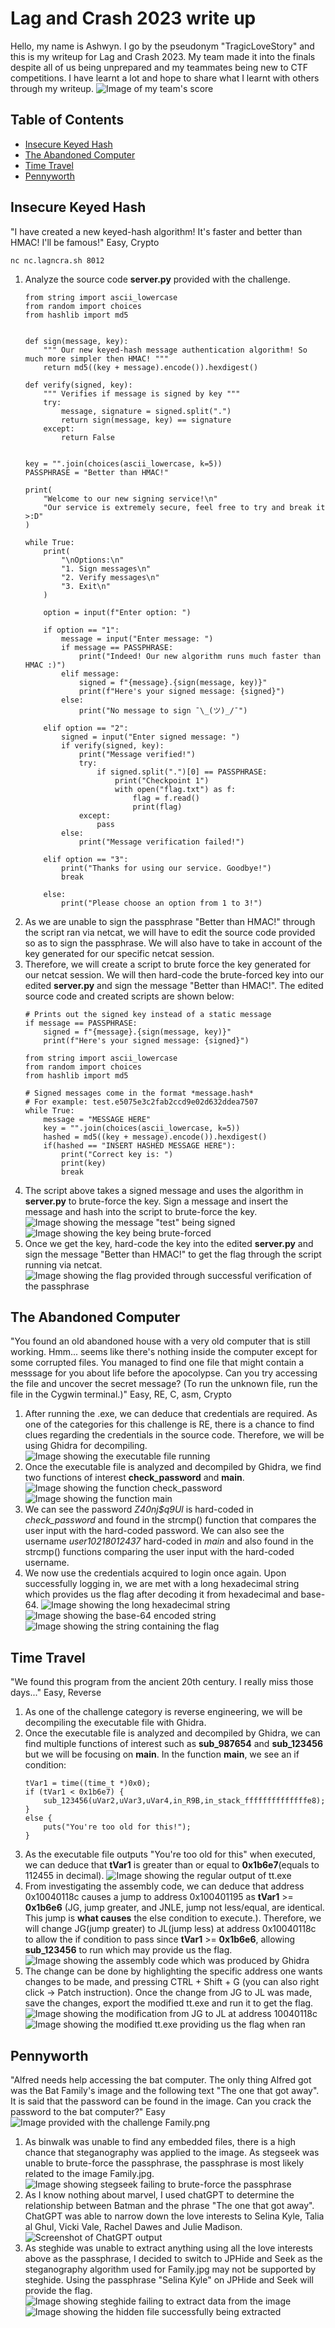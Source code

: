 # Lag and Crash 2023 write up
Hello, my name is Ashwyn. I go by the pseudonym "TragicLoveStory" and this is my writeup for Lag and Crash 2023. My team made it into the finals despite all of us being unprepared and my teammates being new to CTF competitions. I have learnt a lot and hope to share what I learnt with others through my writeup.
![Image of my team's score](/LNC2023/assets/image18.png)

## Table of Contents
- [Insecure Keyed Hash](#insecure-keyed-hash)
- [The Abandoned Computer](#the-abandoned-computer)
- [Time Travel](#time-travel)
- [Pennyworth](#pennyworth)

## Insecure Keyed Hash
"I have created a new keyed-hash algorithm! It's faster and better than HMAC! I'll be famous!"
Easy, Crypto
```
nc nc.lagncra.sh 8012
```

1. Analyze the source code **server.py** provided with the challenge.
    ```
    from string import ascii_lowercase
    from random import choices
    from hashlib import md5


    def sign(message, key):
        """ Our new keyed-hash message authentication algorithm! So much more simpler then HMAC! """
        return md5((key + message).encode()).hexdigest()

    def verify(signed, key):
        """ Verifies if message is signed by key """
        try:
            message, signature = signed.split(".")
            return sign(message, key) == signature
        except:
            return False


    key = "".join(choices(ascii_lowercase, k=5))
    PASSPHRASE = "Better than HMAC!"

    print(
        "Welcome to our new signing service!\n"
        "Our service is extremely secure, feel free to try and break it >:D"
    )

    while True:
        print(
            "\nOptions:\n"
            "1. Sign messages\n"
            "2. Verify messages\n"
            "3. Exit\n"
        )

        option = input(f"Enter option: ")

        if option == "1":
            message = input("Enter message: ")
            if message == PASSPHRASE:
                print("Indeed! Our new algorithm runs much faster than HMAC :)")
            elif message:
                signed = f"{message}.{sign(message, key)}"
                print(f"Here's your signed message: {signed}")
            else:
                print("No message to sign ¯\_(ツ)_/¯")

        elif option == "2":
            signed = input("Enter signed message: ")
            if verify(signed, key):
                print("Message verified!")
                try:
                    if signed.split(".")[0] == PASSPHRASE:
                        print("Checkpoint 1")
                        with open("flag.txt") as f:
                            flag = f.read()
                            print(flag)
                except:
                    pass
            else:
                print("Message verification failed!")

        elif option == "3":
            print("Thanks for using our service. Goodbye!")
            break

        else:
            print("Please choose an option from 1 to 3!")
    ```
2. As we are unable to sign the passphrase "Better than HMAC!" through the script ran via netcat, we will have to edit the source code provided so as to sign the passphrase. We will also have to take in account of the key generated for our specific netcat session. 
3. Therefore, we will create a script to brute force the key generated for our netcat session. We will then hard-code the brute-forced key into our edited **server.py** and sign the message "Better than HMAC!". The edited source code and created scripts are shown below:
    ```
    # Prints out the signed key instead of a static message
    if message == PASSPHRASE:
        signed = f"{message}.{sign(message, key)}"
        print(f"Here's your signed message: {signed}")

    ```
    ```
    from string import ascii_lowercase
    from random import choices
    from hashlib import md5

    # Signed messages come in the format *message.hash*
    # For example: test.e5075e3c2fab2ccd9e02d632ddea7507
    while True:
        message = "MESSAGE HERE"
        key = "".join(choices(ascii_lowercase, k=5))
        hashed = md5((key + message).encode()).hexdigest()
        if(hashed == "INSERT HASHED MESSAGE HERE"):
            print("Correct key is: ")
            print(key)
            break
    ```
4. The script above takes a signed message and uses the algorithm in **server.py** to brute-force the key. Sign a message and insert the message and hash into the script to brute-force the key.
    ![Image showing the message "test" being signed](/LNC2023/assets/image1.jpg)
    ![Image showing the key being brute-forced](/LNC2023/assets/image2.png)
5. Once we get the key, hard-code the key into the edited **server.py** and sign the message "Better than HMAC!" to get the flag through the script running via netcat.
    ![Image showing the flag provided through successful verification of the passphrase](/LNC2023/assets/image3.png)

## The Abandoned Computer
"You found an old abandoned house with a very old computer that is still working. Hmm... seems like there's nothing inside the computer except for some corrupted files. You managed to find one file that might contain a messsage for you about life before the apocolypse. Can you try accessing the file and uncover the secret message? (To run the unknown file, run the file in the Cygwin terminal.)" Easy, RE, C, asm, Crypto 

1. After running the .exe, we can deduce that credentials are required. As one of the categories for this challenge is RE, there is a chance to find clues regarding the credentials in the source code. Therefore, we will be using Ghidra for decompiling.
	![Image showing the executable file running](/LNC2023/assets/image4.png)
2. Once the executable file is analyzed and decompiled by Ghidra, we find two functions of interest **check_password** and **main**.
	![Image showing the function check_password](/LNC2023/assets/image5.png)
	![Image showing the function main](/LNC2023/assets/image6.png)
3. We can see the password *Z40nj$q9Ul* is hard-coded in *check_password* and found in the strcmp() function that compares the user input with the hard-coded password. We can also see the username *user10218012437* hard-coded in *main* and also found in the strcmp() functions comparing the user input with the hard-coded username.
4. We now use the credentials acquired to login once again. Upon successfully logging in, we are met with a long hexadecimal string which provides us the flag after decoding it from hexadecimal and base-64.
	![Image showing the long hexadecimal string](/LNC2023/assets/image7.png)
	![Image showing the base-64 encoded string](/LNC2023/assets/image8.png)
	![Image showing the string containing the flag](/LNC2023/assets/image9.png)
## Time Travel
"We found this program from the ancient 20th century. I really miss those days..." Easy, Reverse

1. As one of the challenge category is reverse engineering, we will be decompiling the executable file with Ghidra.
2. Once the executable file is analyzed and decompiled by Ghidra, we can find multiple functions of interest such as **sub_987654** and **sub_123456** but we will be focusing on **main**. In the function **main**, we see an if condition:
	```
	tVar1 = time((time_t *)0x0);
	if (tVar1 < 0x1b6e7) {
		sub_123456(uVar2,uVar3,uVar4,in_R9B,in_stack_ffffffffffffffe8);
	}
	else {
		puts("You're too old for this!");
	}
	```
3. As the executable file outputs "You're too old for this" when executed, we can deduce that **tVar1** is greater than or equal to **0x1b6e7**(equals to 112455 in decimal). 
	![Image showing the regular output of tt.exe](/LNC2023/assets/image13.png)
4. From investigating the assembly code, we can deduce that address 0x10040118c causes a jump to address 0x100401195 as **tVar1** >= **0x1b6e6** (JG, jump greater, and JNLE, jump not less/equal, are identical. This jump is **what causes** the else condition to execute.). Therefore, we will change JG(jump greater) to JL(jump less) at address 0x10040118c to allow the if condition to pass since **tVar1** >= **0x1b6e6**, allowing **sub_123456** to run which may provide us the flag.
	![Image showing the assembly code which was produced by Ghidra](/LNC2023/assets/image10.png)
5. The change can be done by highlighting the specific address one wants changes to be made, and pressing CTRL + Shift + G (you can also right click -> Patch instruction). Once the change from JG to JL was made, save the changes, export the modified tt.exe and run it to get the flag.
	![Image showing the modification from JG to JL at address 10040118c](/LNC2023/assets/image11.png)
	![Image showing the modified tt.exe providing us the flag when ran](/LNC2023/assets/image12.png)
## Pennyworth
"Alfred needs help accessing the bat computer. The only thing Alfred got was the Bat Family's image and the following text "The one that got away". It is said that the password can be found in the image. Can you crack the password to the bat computer?" Easy 
![Image provided with the challenge Family.png](/LNC2023/assets/image17.jpg)

1. As binwalk was unable to find any embedded files, there is a high chance that steganography was applied to the image. As stegseek was unable to brute-force the passphrase, the passphrase is most likely related to the image Family.jpg. 
	![Image showing stegseek failing to brute-force the passphrase](/LNC2023/assets/image14.png)
2. As I know nothing about marvel, I used chatGPT to determine the relationship between Batman and the phrase "The one that got away". ChatGPT was able to narrow down the love interests to Selina Kyle, Talia al Ghul, Vicki Vale, Rachel Dawes and Julie Madison. 
	![Screenshot of ChatGPT output](/LNC2023/assets/image19.png)
3. As steghide was unable to extract anything using all the love interests above as the passphrase, I decided to switch to JPHide and Seek as the steganography algorithm used for Family.jpg may not be supported by steghide. Using the passphrase "Selina Kyle" on JPHide and Seek will provide the flag.
	![Image showing steghide failing to extract data from the image](/LNC2023/assets/image15.png)
	![Image showing the hidden file successfully being extracted](/LNC2023/assets/image16.png) 